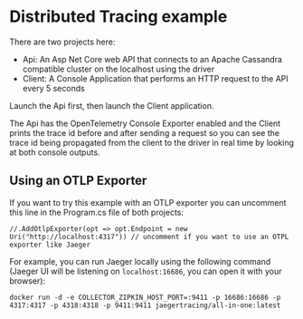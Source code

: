 # Distributed Tracing example

There are two projects here:

- Api: An Asp Net Core web API that connects to an Apache Cassandra compatible cluster on the localhost using the driver
- Client: A Console Application that performs an HTTP request to the API every 5 seconds

Launch the Api first, then launch the Client application. 

The Api has the OpenTelemetry Console Exporter enabled and the Client prints the trace id before and after sending a request so you can see the trace id being propagated from the client to the driver in real time by looking at both console outputs.

## Using an OTLP Exporter

If you want to try this example with an OTLP exporter you can uncomment this line in the Program.cs file of both projects:

`//.AddOtlpExporter(opt => opt.Endpoint = new Uri("http://localhost:4317")) // uncomment if you want to use an OTPL exporter like Jaeger
`

For example, you can run Jaeger locally using the following command (Jaeger UI will be listening on `localhost:16686`, you can open it with your browser):

`docker run -d -e COLLECTOR_ZIPKIN_HOST_PORT=:9411 -p 16686:16686 -p 4317:4317 -p 4318:4318 -p 9411:9411 jaegertracing/all-in-one:latest`